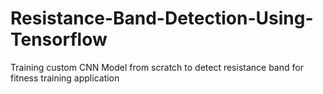 # Resistance-Band-Detection-Using-Tensorflow
Training custom CNN Model from scratch to detect resistance band for fitness training application
